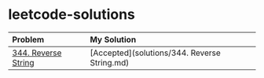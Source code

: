 # leetcode-solutions

| Problem | My Solution |
| :-- | :-- |
| [344. Reverse String](https://leetcode.com/problems/reverse-string/) | [Accepted](solutions/344. Reverse String.md) |
